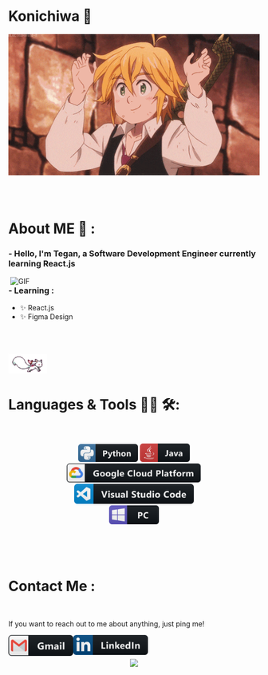 # Konichiwa 👋

<div align="center">
<img hight="300" width="700" alt="GIF" align="center" src="https://raw.githubusercontent.com/teganjennings/teganjennings/main/assets/208593.gif">
</div>

</br>
</br>
</br>

# About ME 💬 :

### - Hello, I'm Tegan, a Software Development Engineer currently learning React.js

<img hight="400" width="500" alt="GIF" align="right" src="https://raw.githubusercontent.com/teganjennings/teganjennings/main/assets/1936.gif">

### - Learning :

- ✨ React.js
- ✨ Figma Design

</br>
</br>
</br>

<img src="https://raw.githubusercontent.com/teganjennings/teganjennings/main/assets/kyubey.gif" height="40" />

# Languages & Tools 👨‍💻 🛠:

</br>

<p align="center">

<!-- For more icons please follow  https://github.com/MikeCodesDotNET/ColoredBadges -->
<img src="https://raw.githubusercontent.com/teganjennings/teganjennings/main/assets/icons/python.png" alt="python" width="120" hight="50">
<img src="https://raw.githubusercontent.com/teganjennings/teganjennings/main/assets/icons/java.png" alt="java"  width="100" hight="50">
</br>
<img src="https://raw.githubusercontent.com/teganjennings/teganjennings/main/assets/icons/google_cloud_platform.png" alt="google_cloud_platform" width="270" hight="50">
<img src="https://raw.githubusercontent.com/teganjennings/teganjennings/main/assets/icons/visualstudio_code.png" alt="visualstudio_code" width="240" hight="50">
</br>
<img src="https://raw.githubusercontent.com/teganjennings/teganjennings/main/assets/icons/pc.png" alt="pc" width="100" hight="50">
</p>
</br>
</br>
</br>

# Contact Me :

<p>
 </br>

If you want to reach out to me about anything, just ping me!

<a href="mailto:teganjennings1@hotmail.com">
 <img align="left" alt="Gmail" width="130" hight="100" src="https://raw.githubusercontent.com/teganjennings/teganjennings/main/assets/icons/gmail.png" />
</a>
<a href="https://www.linkedin.com/in/teganjennings/">
  <img align="left" alt="Linkedin" width="150" hight="100" src="https://raw.githubusercontent.com/teganjennings/teganjennings/main/assets/icons/linkedin.png" />
</br

</br>
</br>
</
</br>

<p align="center" >  
  <a href="https://github.com/teganjennings/github-readme-stats"> 
<img  src="https://github-readme-stats.vercel.app/api?username=teganjennings&&show_icons=true&theme=dracula"/>
  </a>
  </p>

